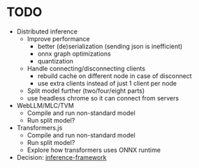 # TODO

-   Distributed inference
    -   Improve performance
        -   better (de)serialization (sending json is inefficient)
        -   onnx graph optimizations
        -   quantization
    -   Handle connecting/disconnecting clients
        -   rebuild cache on different node in case of disconnect
        -   use extra clients instead of just 1 client per node
    -   Split model further (two/four/eight parts)
    -   use headless chrome so it can connect from servers
-   WebLLM/MLC/TVM
    -   Compile and run non-standard model
    -   Run split model?
-   Transformers.js
    -   Compile and run non-standard model
    -   Run split model?
    -   Explore how transformers uses ONNX runtime
-   Decision: [inference-framework](./decisions/1.1-inference-framework.md)
